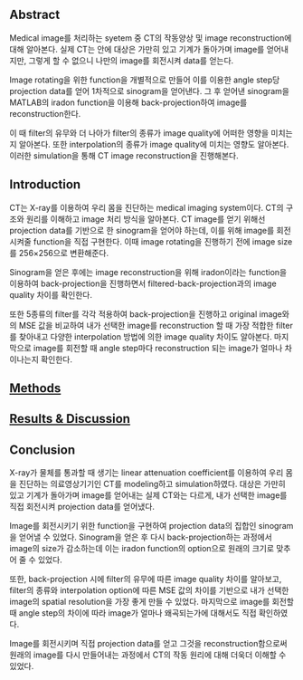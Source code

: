 ## **Abstract**

Medical image를 처리하는 syetem 중 CT의 작동양상 및 image reconstruction에 대해 알아본다. 실제 CT는 안에 대상은 가만히 있고 기계가 돌아가며 image를 얻어내지만, 그렇게 할 수 없으니 나만의 image를 회전시켜 data를 얻는다.

Image rotating을 위한 function을 개별적으로 만들어 이를 이용한 angle step당 projection data를 얻어 1차적으로 sinogram을 얻어낸다. 그 후 얻어낸 sinogram을 MATLAB의 iradon function을 이용해 back-projection하여 image를 reconstruction한다.

이 때 filter의 유무와 더 나아가 filter의 종류가 image quality에 어떠한 영향을 미치는지 알아본다. 또한 interpolation의 종류가 image quality에 미치는 영향도 알아본다. 이러한 simulation을 통해 CT image reconstruction을 진행해본다.

## **Introduction**

CT는 X-ray를 이용하여 우리 몸을 진단하는 medical imaging system이다. CT의 구조와 원리를 이해하고 image 처리 방식을 알아본다. CT image를 얻기 위해선 projection data를 기반으로 한 sinogram을 얻어야 하는데, 이를 위해 image를 회전시켜줄 function을 직접 구현한다. 이때 image rotating을 진행하기 전에 image size를 256×256으로 변환해준다.

Sinogram을 얻은 후에는 image reconstruction을 위해 iradon이라는 function을 이용하여 back-projection을 진행하면서 filtered-back-projection과의 image quality 차이를 확인한다.

또한 5종류의 filter를 각각 적용하여 back-projection을 진행하고 original image와의 MSE 값을 비교하여 내가 선택한 image를 reconstruction 할 때 가장 적합한 filter를 찾아내고 다양한 interpolation 방법에 의한 image quality 차이도 알아본다. 마지막으로 image를 회전할 때 angle step마다 reconstruction 되는 image가 얼마나 차이나는지 확인한다.

## [Methods](https://github.com/rlatkd/CTImageReconstruction/blob/main/main/methods.pdf)

## [Results & Discussion](https://github.com/rlatkd/CTImageReconstruction/blob/main/main/resultDiscussion.pdf)

## **Conclusion**

X-ray가 물체를 통과할 때 생기는 linear attenuation coefficient를 이용하여 우리 몸을 진단하는 의료영상기기인 CT를 modeling하고 simulation하였다. 대상은 가만히 있고 기계가 돌아가며 image를 얻어내는 실제 CT와는 다르게, 내가 선택한 image를 직접 회전시켜 projection data를 얻어냈다.

Image를 회전시키기 위한 function을 구현하여 projection data의 집합인 sinogram을 얻어낼 수 있었다. Sinogram을 얻은 후 다시 back-projection하는 과정에서 image의 size가 감소하는데 이는 iradon function의 option으로 원래의 크기로 맞추어 줄 수 있었다.

또한, back-projection 시에 filter의 유무에 따른 image quality 차이를 알아보고, filter의 종류와 interpolation option에 따른 MSE 값의 차이를 기반으로 내가 선택한 image의 spatial resolution을 가장 좋게 만들 수 있었다. 마지막으로 image를 회전할 때 angle step의 차이에 따라 image가 얼마나 왜곡되는가에 대해서도 직접 확인하였다.

Image를 회전시키며 직접 projection data를 얻고 그것을 reconstruction함으로써 원래의 image를 다시 만들어내는 과정에서 CT의 작동 원리에 대해 더욱더 이해할 수 있었다.

